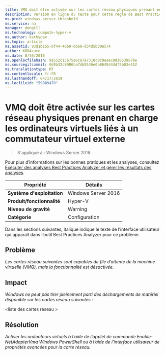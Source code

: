 ```yaml
---
title: VMQ doit être activée sur les cartes réseau physiques prenant en charge les ordinateurs virtuels liés à un commutateur virtuel externe
description: Version en ligne du texte pour cette règle de Best Practices Analyzer.
ms.prod: windows-server-threshold
ms.service: na
manager: dongill
ms.technology: compute-hyper-v
ms.author: kathydav
ms.topic: article
ms.assetid: 93d1b155-bf44-46b0-bb69-d34d5b30e574
author: KBDAzure
ms.date: 8/16/2016
ms.openlocfilehash: 9a552c15675e6ca7a7310c8c9eaec883653987be
ms.sourcegitcommit: 0d0b32c8986ba7db9536e0b8648d4ddf9b03e452
ms.translationtype: MT
ms.contentlocale: fr-FR
ms.lasthandoff: 04/17/2019
ms.locfileid: "59889470"
---
```

# <a name="vmq-should-be-enabled-on-vmq-capable-physical-network-adapters-bound-to-an-external-virtual-switch"></a>VMQ doit être activée sur les cartes réseau physiques prenant en charge les ordinateurs virtuels liés à un commutateur virtuel externe

>S'applique à : Windows Server 2016

Pour plus d’informations sur les bonnes pratiques et les analyses, consultez [Exécuter des analyses Best Practices Analyzer et gérer les résultats des analyses](https://go.microsoft.com/fwlink/p/?LinkID=223177).  
  
|Propriété|Détails|  
|-|-|  
|**Système d'exploitation**|Windows Server 2016|  
|**Produit/fonctionnalité**|Hyper-V|  
|**Niveau de gravité**|Warning|  
|**Catégorie**|Configuration|  
  
Dans les sections suivantes, italique indique le texte de l’interface utilisateur qui apparaît dans l’outil Best Practices Analyzer pour ce problème.  
  
## <a name="issue"></a>**Problème**  
*Les cartes réseau suivantes sont capables de file d’attente de la machine virtuelle (VMQ), mais la fonctionnalité est désactivée.*  
  
## <a name="impact"></a>**Impact**  
*Windows ne peut pas tirer pleinement parti des déchargements de matériel disponible sur les cartes réseau suivantes :*  
  
\<liste des cartes réseau >  
  
## <a name="resolution"></a>**Résolution**  
*Activer les ordinateurs virtuels à l’aide de l’applet de commande Enable-NetAdapterVmq Windows PowerShell ou à l’aide de l’interface utilisateur de propriétés avancées pour la carte réseau.*  
  


